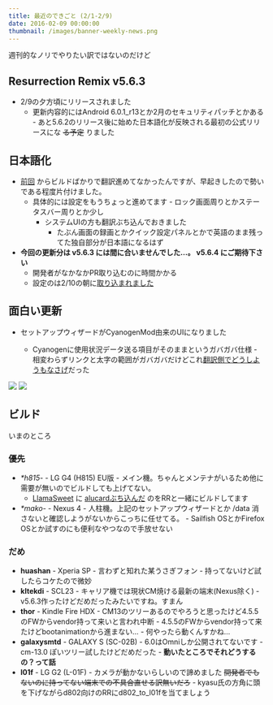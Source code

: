 ```yaml
---
title: 最近のできごと (2/1-2/9)
date: 2016-02-09 00:00:00
thumbnail: /images/banner-weekly-news.png
---
```


週刊的なノリでやりたい訳ではないのだけど

<!--more-->

## Resurrection Remix v5.6.3

- 2/9の夕方頃にリリースされました
    - 更新内容的にはAndroid 6.0.1_r13とか2月のセキュリティパッチとかある
            - あと5.6.2のリリース後に始めた日本語化が反映される最初の公式リリースにな <del>る予定</del> りました

## 日本語化

- [前回](dev.maud.io/2016/02/01/recent-resurrection-remix/) からビルドばかりで翻訳進めてなかったんですが、早起きしたので勢いである程度片付けました。
    - 具体的には設定をもうちょっと進めてます
            - ロック画面周りとかステータスバー周りとか少し
        - システムUIの方も翻訳ぶち込んでおきました
            - たぶん画面の録画とかクイック設定パネルとかで英語のまま残ってた独自部分が日本語になるはず
- **今回の更新分は v5.6.3 には間に合いませんでした…。 v5.6.4 にご期待下さい**
    - 開発者がなかなかPR取り込むのに時間かかる
    - 設定のは2/10の朝に[取り込まれました](https://github.com/ResurrectionRemix/Resurrection_packages_apps_Settings/commit/10341dee8c80404f487e501f30bec5e10cd7ae85)

## 面白い更新

- セットアップウィザードがCyanogenMod由来のUIになりました

    - Cyanogenに使用状況データ送る項目がそのままというガバガバ仕様
            - 相変わらずリンクと太字の範囲がガバガバだけどこれ[翻訳側でどうしようもなさげ](https://github.com/CyanogenMod/android_packages_apps_SetupWizard/blob/cm-13.0/res/values-ja/strings.xml#L61)だった

![](http://img-maud.neocities.org/2016/02/rr_setupwizard_1.png)
![](http://img-maud.neocities.org/2016/02/rr_setupwizard_2.png)

## ビルド

いまのところ

### 優先

- _*h815_- - LG G4 (H815) EU版
        - メイン機。ちゃんとメンテナがいるため他に需要が無いのでビルドしても上げてない。
    - [LlamaSweet](https://github.com/genesixx/LlamaSweet-msm8992) に [alucardぶち込んだ](https://github.com/lindwurm/LlamaSweet-msm8992/commit/094ffba265e1d50fad12225537d5b0a2dca6c54f) のをRRと一緒にビルドしてます
- _*mako_- - Nexus 4
        - 人柱機。上記のセットアップウィザードとか /data 消さないと確認しようがないからこっちに任せてる。
            - Sailfish OSとかFirefox OSとか試すのにも便利なやつなので手放せない

### だめ

- **huashan** - Xperia SP
        - 言わずと知れた某うさぎフォン
            - 持ってないけど試したらコケたので微妙
- **kltekdi** - SCL23
        - キャリア機では現状CM焼ける最新の端末(Nexus除く)
            - v5.6.3作ったけどだめだったみたいですね。すまん
- **thor** - Kindle Fire HDX
        - CM13のツリーあるのでやろうと思ったけど4.5.5のFWからvendor持って来いと言われ中断
            - 4.5.5のFWからvendor持って来たけどbootanimationから進まない…
                    - 何やったら動くんすかね…
- **galaxysmtd** - GALAXY S (SC-02B)
        - 6.0はOmniしか公開されてないです
            - cm-13.0 ぽいツリー試したけどだめだった
                    - **動いたところでそれどうするの？って話**
- **l01f** - LG G2 (L-01F)
        - カメラが動かないらしいので諦めました <del>開発者でもないのに持ってない端末での不具合直せる訳無いだろ</del>
            - kyasu氏の方角に頭を下げながらd802向けのRRにd802_to_l01fを当てましょう
